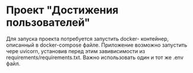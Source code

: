 # Проект "Достижения пользователей"

Для запуска проекта потребуется запустить docker- контейнер, описанный в docker-compose файле.
Приложение возможно запустить чере uvicorn, установив перед этим завивисимости из requirements/requirements.txt.
Важно использовать один и тот же .env файл.

